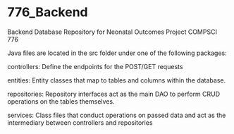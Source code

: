 # 776_Backend
Backend Database Repository for Neonatal Outcomes Project COMPSCI 776

Java files are located in the src folder under one of the following packages:

controllers: Define the endpoints for the POST/GET requests

entities: Entity classes that map to tables and columns within the database.

repositories: Repository interfaces act as the main DAO to perform CRUD operations on the tables themselves.

services: Class files that conduct operations on passed data and act as the intermediary between controllers and repositories
